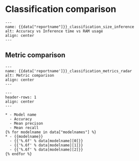 # Classification comparison

```{figure} {{data["bubbleplotpath"]}}
---
name: {{data["reportname"]}}_classification_size_inference
alt: Accuracy vs Inference time vs RAM usage
align: center
---
```

## Metric comparison

```{figure} {{data['radarchartpath']}}
---
name: {{data['reportname']}}_classification_metrics_radar
alt: Metric comparison
align: center
---
```

```{list-table}
---
header-rows: 1
align: center
---

* - Model name
  - Accuracy
  - Mean precison
  - Mean recall
{% for modelname in data["modelnames"] %}
* - {{modelname}}
  - {{'%.6f' % data[modelname][0]}}
  - {{'%.6f' % data[modelname][1]}}
  - {{'%.6f' % data[modelname][2]}}
{% endfor %}
```
